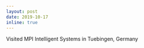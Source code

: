 ```yaml
---
layout: post
date: 2019-10-17
inline: true
---
```


Visited MPI Intelligent Systems in Tuebingen, Germany

